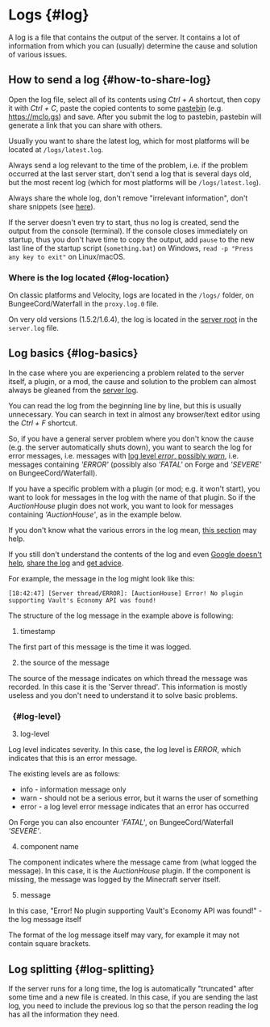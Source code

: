 # Logs {#log}
A log is a file that contains the output of the server. It contains a lot of information from which you can (usually) determine the cause and solution of various issues.

## How to send a log {#how-to-share-log}
Open the log file, select all of its contents using *Ctrl + A* shortcut, then copy it with *Ctrl + C*, paste the copied contents to some [pastebin](how-to-ask-for-help.md#pastebin) (e.g. <https://mclo.gs>) and save. After you submit the log to pastebin, pastebin will generate a link that you can share with others.

Usually you want to share the latest log, which for most platforms will be located at `/logs/latest.log`.

Always send a log relevant to the time of the problem, i.e. if the problem occurred at the last server start, don't send a log that is several days old, but the most recent log (which for most platforms will be `/logs/latest.log`).

Always share the whole log, don't remove "irrelevant information", don't share snippets (see [here](how-to-ask-for-help.md#dont-asking-for-help)).

If the server doesn't even try to start, thus no log is created, send the output from the console (terminal). If the console closes immediately on startup, thus you don't have time to copy the output, add `pause` to the new last line of the startup script (`something.bat`) on Windows, `read -p "Press any key to exit"` on Linux/macOS.

### Where is the log located {#log-location}
On classic platforms and Velocity, logs are located in the `/logs/` folder, on BungeeCord/Waterfall in the `proxy.log.0` file.

On very old versions (1.5.2/1.6.4), the log is located in the [server root](~root-directory) in the `server.log` file.

## Log basics {#log-basics}
In the case where you are experiencing a problem related to the server itself, a plugin, or a mod, the cause and solution to the problem can almost always be gleaned from the [server log](#log).

You can read the log from the beginning line by line, but this is usually unnecessary. You can search in text in almost any browser/text editor using the *Ctrl + F* shortcut.

So, if you have a general server problem where you don't know the cause (e.g. the server automatically shuts down), you want to search the log for error messages, i.e. messages with [log level *error*, possibly *warn*](#log-level), i.e. messages containing *'ERROR'* (possibly also *'FATAL'* on Forge and *'SEVERE'* on BungeeCord/Waterfall).

If you have a specific problem with a plugin (or mod; e.g. it won't start), you want to look for messages in the log with the name of that plugin. So if the *AuctionHouse* plugin does not work, you want to look for messages containing *'AuctionHouse'*, as in the example below.

If you don't know what the various errors in the log mean, [this section](#how-to-deal-with-issues) may help.

If you still don't understand the contents of the log and even [Google doesn't help](#google-search), [share the log](#how-to-share-log) and [get advice](#where-get-help).

For example, the message in the log might look like this:

```log
[18:42:47] [Server thread/ERROR]: [AuctionHouse] Error! No plugin supporting Vault's Economy API was found!
```

The structure of the log message in the example above is following:

1. timestamp

The first part of this message is the time it was logged.

2. the source of the message

The source of the message indicates on which thread the message was recorded. In this case it is the 'Server thread'. This information is mostly useless and you don't need to understand it to solve basic problems.

###   {#log-level}

3. log-level

Log level indicates severity. In this case, the log level is *ERROR*, which indicates that this is an error message.

The existing levels are as follows:

- info - information message only
- warn - should not be a serious error, but it warns the user of something
- error - a log level error message indicates that an error has occurred

On Forge you can also encounter *'FATAL'*, on BungeeCord/Waterfall *'SEVERE'*.

4. component name

The component indicates where the message came from (what logged the message). In this case, it is the *AuctionHouse* plugin. If the component is missing, the message was logged by the Minecraft server itself.

5. message

In this case, "Error! No plugin supporting Vault's Economy API was found!" - the log message itself

The format of the log message itself may vary, for example it may not contain square brackets.

## Log splitting {#log-splitting}
If the server runs for a long time, the log is automatically "truncated" after some time and a new file is created. In this case, if you are sending the last log, you need to include the previous log so that the person reading the log has all the information they need.